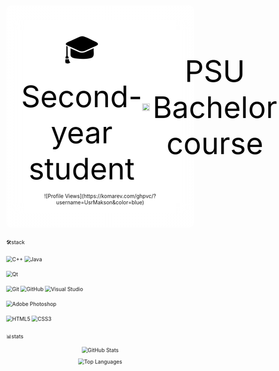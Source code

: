 <div align="center" style="background: linear-gradient(rgba(255, 255, 255, 0.85), rgba(255, 255, 255, 0.85)), url('[ссылка-на-изображение](https://upload.wikimedia.org/wikipedia/commons/thumb/b/b1/%D0%9F%D0%B5%D1%80%D0%BC%D1%81%D0%BA%D0%B8%D0%B9_%D0%B3%D0%BE%D1%81%D1%83%D0%B4%D0%B0%D1%80%D1%81%D1%82%D0%B2%D0%B5%D0%BD%D0%BD%D1%8B%D0%B9_%D1%83%D0%BD%D0%B8%D0%B2%D0%B5%D1%80%D1%81%D0%B8%D1%82%D0%B5%D1%82._%D0%9A%D0%BE%D1%80%D0%BF%D1%83%D1%81_%E2%84%965.jpg/500px-%D0%9F%D0%B5%D1%80%D0%BC%D1%81%D0%BA%D0%B8%D0%B9_%D0%B3%D0%BE%D1%81%D1%83%D0%B4%D0%B0%D1%80%D1%81%D1%82%D0%B2%D0%B5%D0%BD%D0%BD%D1%8B%D0%B9_%D1%83%D0%BD%D0%B8%D0%B2%D0%B5%D1%80%D1%81%D0%B8%D1%82%D0%B5%D1%82._%D0%9A%D0%BE%D1%80%D0%BF%D1%83%D1%81_%E2%84%965.jpg)'); background-size: cover; background-position: center; padding: 40px 20px; border-radius: 15px; margin: 20px 0;">
  <div style="backdrop-filter: blur(10px); padding: 20px; border-radius: 10px; background: rgba(255, 255, 255, 0.1);">
    <div align="center">
      <a href="https://www.psu.ru" target="_blank" style="display: inline-flex; align-items: center; text-decoration: none;">
      <a3 style="font-size: 80px; color: #000;">🎓Second-year student</a3>
        <img src="https://www.psu.ru/images/3/9/2/f/9/392f9e8f2384ada131e1be8574ccb49e86ea0199-500px-.png" alt="ПГНИУ" width="20" height="20" style="margin-right: 8px;" />
        <t style="font-size: 80px; color: #000;">PSU Bachelor course</a>
      </a>
      </div>
    <br>
    <div align="center">
        ![Profile Views](https://komarev.com/ghpvc/?username=UsrMakson&color=blue)
    </div>
  </div>
</div>

##
🛠️stack

###
![C++](https://img.shields.io/badge/C++-%2300599C.svg?style=for-the-badge&logo=c%2B%2B&logoColor=white)
![Java](https://img.shields.io/badge/Java-%23ED8B00.svg?style=for-the-badge&logo=openjdk&logoColor=white)

###
![Qt](https://img.shields.io/badge/Qt-%23217346.svg?style=for-the-badge&logo=Qt&logoColor=white)

###
![Git](https://img.shields.io/badge/Git-F05032?style=for-the-badge&logo=git&logoColor=white)
![GitHub](https://img.shields.io/badge/GitHub-100000?style=for-the-badge&logo=github&logoColor=white)
![Visual Studio](https://img.shields.io/badge/Visual%20Studio-5C2D91.svg?style=for-the-badge&logo=visual-studio&logoColor=white)

###
![Adobe Photoshop](https://img.shields.io/badge/Adobe%20Photoshop-%2331A8FF.svg?style=for-the-badge&logo=adobephotoshop&logoColor=white)

###
![HTML5](https://img.shields.io/badge/HTML5-%23E34F26.svg?style=for-the-badge&logo=html5&logoColor=white)
![CSS3](https://img.shields.io/badge/CSS3-%231572B6.svg?style=for-the-badge&logo=css3&logoColor=white)

##
📊stats
<div align="center">

  ![GitHub Stats](https://github-readme-stats.vercel.app/api?username=UsrMakson&show_icons=true&theme=radical&hide_border=true)
  
  ![Top Languages](https://github-readme-stats.vercel.app/api/top-langs/?username=UsrMakson&layout=compact&theme=radical&hide_border=true)
  
</div>
